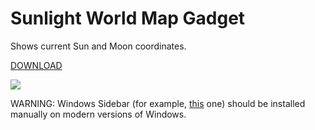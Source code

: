 # Sunlight World Map Gadget

Shows current Sun and Moon coordinates.

[DOWNLOAD](https://github.com/downloads/GChristensen/sunligth-world-map-gadget/WorldSunlightMap.gadget)

<img src="https://github.com/GChristensen/sunligth-world-map-gadget/blob/master/screen.jpg"/>

WARNING: Windows Sidebar (for example, [this](http://8gadgetpack.net) one) should be installed manually on modern versions of Windows.